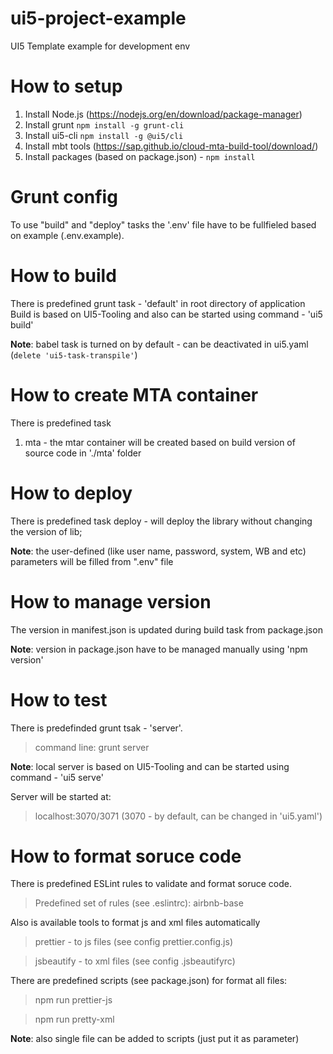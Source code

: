 # ui5-project-example
UI5 Template example for development env

# How to setup

1. Install Node.js (https://nodejs.org/en/download/package-manager)
2. Install grunt `npm install -g grunt-cli`
3. Install ui5-cli `npm install -g @ui5/cli`
4. Install mbt tools (https://sap.github.io/cloud-mta-build-tool/download/)
5. Install packages (based on package.json) - `npm install`

# Grunt config

To use "build" and "deploy" tasks the '.env' file have to be fullfieled based on example (.env.example).

# How to build

There is predefined grunt task - 'default' in root directory of application
Build is based on UI5-Tooling and also can be started using command - 'ui5 build'

**Note**: babel task is turned on by default - can be deactivated in ui5.yaml (`delete 'ui5-task-transpile'`)

# How to create MTA container

There is predefined task
1. mta - the mtar container will be created based on build version of source code in './mta' folder

# How to deploy

There is predefined task deploy - will deploy the library without changing the version of lib;

**Note**: the user-defined (like user name, password, system, WB and etc) parameters will be filled
from ".env" file

# How to manage version

The version in manifest.json is updated during build task from package.json

**Note**: version in package.json have to be managed manually using 'npm version'

# How to test

There is predefinded grunt tsak - 'server'.
>command line: grunt server

**Note**: local server is based on UI5-Tooling and can be started using command - 'ui5 serve'

Server will be started at:
>localhost:3070/3071 (3070 - by default, can be changed in 'ui5.yaml')

# How to format soruce code

There is predefined ESLint rules to validate and format soruce code.
>Predefined set of rules (see .eslintrc): airbnb-base

Also is available tools to format js and xml files automatically
>prettier - to js files (see config prettier.config.js)

>jsbeautify - to xml files (see config .jsbeautifyrc)

There are predefined scripts (see package.json) for format all files:
>npm run prettier-js

>npm run pretty-xml

**Note**: also single file can be added to scripts (just put it as parameter)